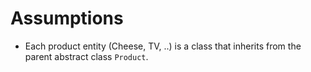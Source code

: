 # Assumptions
- Each product entity (Cheese, TV, ..) is a class that inherits from the parent abstract class `Product`.
